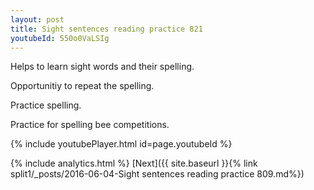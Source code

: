```yaml
---
layout: post
title: Sight sentences reading practice 821
youtubeId: 550o0VaLSIg
---
```

 
 
Helps to learn sight words and their spelling.

Opportunitiy to repeat the spelling. 

Practice spelling. 
 
Practice for spelling bee competitions. 
 
{% include youtubePlayer.html id=page.youtubeId %}
 
 
{% include analytics.html %} 
[Next]({{ site.baseurl }}{% link  split1/_posts/2016-06-04-Sight sentences reading practice 809.md%})
 
